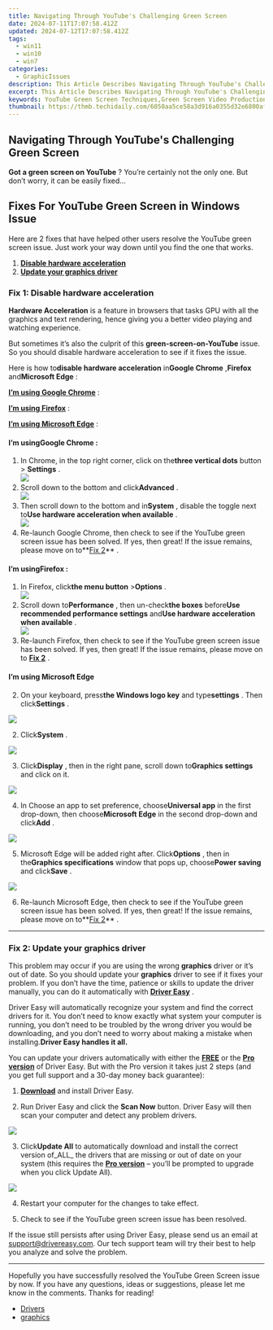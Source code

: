 ```yaml
---
title: Navigating Through YouTube's Challenging Green Screen
date: 2024-07-11T17:07:58.412Z
updated: 2024-07-12T17:07:58.412Z
tags:
  - win11
  - win10
  - win7
categories:
  - GraphicIssues
description: This Article Describes Navigating Through YouTube's Challenging Green Screen
excerpt: This Article Describes Navigating Through YouTube's Challenging Green Screen
keywords: YouTube Green Screen Techniques,Green Screen Video Production Tips,Best Practices for Green Screen Filming,Overcoming YouTube Video Production Hurdles,Advanced Green Screen Techniques in Filmmaking,Green Screen Editing Software Reviews,Mastering YouTube Filmmaking with Green Screens
thumbnail: https://thmb.techidaily.com/6050aa5ce58a3d916a0355d32e6800af8938ccf6ad706af2327feef0ddd5dc8b.jpg
---
```


## Navigating Through YouTube's Challenging Green Screen

**Got a green screen on YouTube** ? You’re certainly not the only one. But don’t worry, it can be easily fixed…

## Fixes For YouTube Green Screen in Windows Issue

 Here are 2 fixes that have helped other users resolve the YouTube green screen issue. Just work your way down until you find the one that works.

1. **[Disable hardware acceleration](#F1)**
2. **[Update your graphics driver](#F2)**

### Fix 1: Disable hardware acceleration

**Hardware Acceleration**  is a feature in  browsers  that tasks GPU with all the graphics and text rendering, hence giving you a better video playing and watching experience.

 But sometimes it’s also the culprit of this **green-screen-on-YouTube** issue. So you should disable hardware acceleration to see if it fixes the issue.

 Here is how to**disable hardware acceleration** in**Google Chrome** ,**Firefox** and**Microsoft Edge** :

[**I’m using Google Chrome**](#GC) :

[**I’m using Firefox**](#FF) :

[**I’m using Microsoft Edge**](#ME) :

#### **I’m usingGoogle Chrome :**

1. In Chrome, in the top right corner, click on  the**three vertical dots**  button >   **Settings**  .  
![](https://images.drivereasy.com/wp-content/uploads/2018/07/img_5b581a513db47.jpg)
2. Scroll down to the bottom and click**Advanced** .  
![](https://images.drivereasy.com/wp-content/uploads/2018/07/img_5b582452d2feb.png)
3. Then scroll down to the bottom and in**System** , disable the toggle next to**Use hardware acceleration when available** .  
![](https://images.drivereasy.com/wp-content/uploads/2018/07/img_5b581b3de44bc.jpg)
4. Re-launch Google Chrome, then check to see if the YouTube green screen issue has been solved. If yes, then great! If the issue remains, please move on to**[Fix 2](#F2)** .

#### **I’m usingFirefox :**

1. In Firefox, click**the menu button**  \>**Options** .  
![](https://images.drivereasy.com/wp-content/uploads/2018/07/img_5b5822606a534.jpg)
2. Scroll down to**Performance** , then un-check**the boxes** before**Use recommended performance settings** and**Use hardware acceleration when available** .  
![](https://images.drivereasy.com/wp-content/uploads/2018/07/img_5b582319be231.jpg)
3. Re-launch Firefox, then check to see if the YouTube green screen issue has been solved. If yes, then great! If the issue remains, please move on to [](#F2) **[Fix 2](#F2)** .

#### I’m using Microsoft Edge

 2) On your keyboard, press**the Windows logo key** and type**settings** . Then click**Settings** .

![](https://images.drivereasy.com/wp-content/uploads/2019/08/image-193.png)

 2) Click**System** .

![](https://images.drivereasy.com/wp-content/uploads/2019/08/image-195.png)

 3) Click**Display** , then in the right pane, scroll down to**Graphics settings** and click on it.

![](https://images.drivereasy.com/wp-content/uploads/2019/08/image-196.png)

 4) In Choose an app to set preference, choose**Universal app** in the first drop-down, then choose**Microsoft Edge** in the second drop-down and click**Add** .

![](https://images.drivereasy.com/wp-content/uploads/2019/08/image-197.png)

 5) Microsoft Edge will be added right after. Click**Options** , then in the**Graphics specifications** window that pops up, choose**Power saving** and click**Save** .

![](https://images.drivereasy.com/wp-content/uploads/2019/08/image-198.png)

 6) Re-launch Microsoft Edge, then check to see if the YouTube green screen issue has been solved. If yes, then great! If the issue remains, please move on to**[Fix 2](#F2)** .

---

### Fix 2: Update your graphics driver

 This problem may occur if you are using the wrong **graphics**  driver or it’s out of date. So you should update your **graphics**  driver to see if it fixes your problem. If you don’t have the time, patience or skills to update the driver manually, you can do it automatically with **[Driver Easy](https://tools.techidaily.com/drivereasy/download/)**  .

 Driver Easy will automatically recognize your system and find the correct drivers for it. You don’t need to know exactly what system your computer is running, you don’t need to be troubled by the wrong driver you would be downloading, and you don’t need to worry about making a mistake when installing.**Driver Easy handles it all.**

 You can update your drivers automatically with either the [**FREE**](https://tools.techidaily.com/drivereasy/download/) or the [**Pro version**](https://tools.techidaily.com/drivereasy/download/) of Driver Easy. But with the Pro version it takes just 2 steps (and you get full support and a 30-day money back guarantee):

 1) **[Download](https://tools.techidaily.com/drivereasy/download/)** [](https://tools.techidaily.com/drivereasy/download/) and install Driver Easy.

 2) Run Driver Easy and click the **Scan Now** button. Driver Easy will then scan your computer and detect any problem drivers.

![](https://images.drivereasy.com/wp-content/uploads/2019/08/image-166.png)

 3) Click**Update All** to automatically download and install the correct version of_ALL_ the drivers that are missing or out of date on your system (this requires the [**Pro version**](https://tools.techidaily.com/drivereasy/download/) – you’ll be prompted to upgrade when you click Update All).

![](https://images.drivereasy.com/wp-content/uploads/2019/08/image-167.png)

4) Restart your computer for the changes to take effect.

5) Check to see if the YouTube green screen issue has been resolved.

 If the issue still persists after using Driver Easy, please send us an email at <support@drivereasy.com>. Our tech support team will try their best to help you analyze and solve the problem.

---

 Hopefully you have successfully resolved the YouTube Green Screen issue by now. If you have any questions, ideas or suggestions, please let me know in the comments. Thanks for reading!

* [Drivers](https://tools.techidaily.com/drivereasy/download/)
* [graphics](https://tools.techidaily.com/drivereasy/download/)

<ins class="adsbygoogle"
     style="display:block"
     data-ad-format="autorelaxed"
     data-ad-client="ca-pub-7571918770474297"
     data-ad-slot="1223367746"></ins>



<ins class="adsbygoogle"
     style="display:block"
     data-ad-client="ca-pub-7571918770474297"
     data-ad-slot="8358498916"
     data-ad-format="auto"
     data-full-width-responsive="true"></ins>




